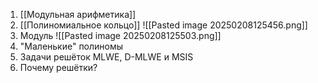 1. [[Модульная арифметика]]
2. [[Полиномиальное кольцо]]
	 ![[Pasted image 20250208125456.png]]
3. Модуль
	 ![[Pasted image 20250208125503.png]]
4. "Маленькие" полиномы 
5. Задачи решёток MLWE, D-MLWE и MSIS
6. Почему решётки?